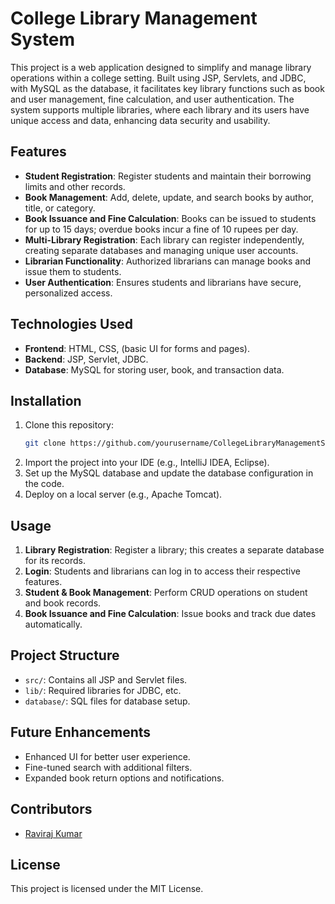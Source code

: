 # College Library Management System

This project is a web application designed to simplify and manage library operations within a college setting. Built using JSP, Servlets, and JDBC, with MySQL as the database, it facilitates key library functions such as book and user management, fine calculation, and user authentication. The system supports multiple libraries, where each library and its users have unique access and data, enhancing data security and usability.

## Features

- **Student Registration**: Register students and maintain their borrowing limits and other records.
- **Book Management**: Add, delete, update, and search books by author, title, or category.
- **Book Issuance and Fine Calculation**: Books can be issued to students for up to 15 days; overdue books incur a fine of 10 rupees per day.
- **Multi-Library Registration**: Each library can register independently, creating separate databases and managing unique user accounts.
- **Librarian Functionality**: Authorized librarians can manage books and issue them to students.
- **User Authentication**: Ensures students and librarians have secure, personalized access.

## Technologies Used

- **Frontend**: HTML, CSS, (basic UI for forms and pages).
- **Backend**: JSP, Servlet, JDBC.
- **Database**: MySQL for storing user, book, and transaction data.

## Installation

1. Clone this repository:
    ```bash
    git clone https://github.com/yourusername/CollegeLibraryManagementSystem.git
    ```
2. Import the project into your IDE (e.g., IntelliJ IDEA, Eclipse).
3. Set up the MySQL database and update the database configuration in the code.
4. Deploy on a local server (e.g., Apache Tomcat).

## Usage

1. **Library Registration**: Register a library; this creates a separate database for its records.
2. **Login**: Students and librarians can log in to access their respective features.
3. **Student & Book Management**: Perform CRUD operations on student and book records.
4. **Book Issuance and Fine Calculation**: Issue books and track due dates automatically.

## Project Structure

- `src/`: Contains all JSP and Servlet files.
- `lib/`: Required libraries for JDBC, etc.
- `database/`: SQL files for database setup.

## Future Enhancements

- Enhanced UI for better user experience.
- Fine-tuned search with additional filters.
- Expanded book return options and notifications.

## Contributors

- [Raviraj Kumar](https://github.com/raviraj2-c)

## License

This project is licensed under the MIT License.
